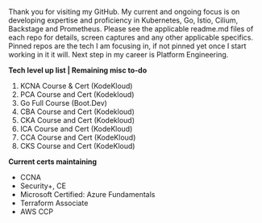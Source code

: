 Thank you for visiting my GitHub. My current and ongoing focus is on developing expertise and proficiency in Kubernetes, Go, Istio, Cilium, Backstage and Prometheus. Please see the applicable readme.md files of each repo for details, screen captures and any other applicable specifics. Pinned repos are the tech I am focusing in, if not pinned yet once I start working in it it will. Next step in my career is Platform Engineering. 

**Tech level up list | Remaining misc to-do**
1. KCNA Course & Cert (KodeKloud)
2. PCA Course and Cert (Kodekloud)
3. Go Full Course (Boot.Dev)
4. CBA Course and Cert (Kodekloud)
5. CKA Course and Cert (Kodekloud)
6. ICA Course and Cert (KodeKloud)
7. CCA Course and Cert (KodeKloud)
8. CKS Course and Cert (KodeKloud)

**Current certs maintaining**
- CCNA 
- Security+, CE 
- Microsoft Certified: Azure Fundamentals 
- Terraform Associate 
- AWS CCP 
